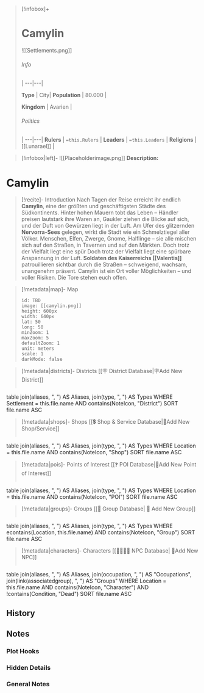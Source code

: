 
> [!infobox]+
> # Camylin
> 
> ![[Settlements.png]]
> ###### Info
>  |
> ---|---|
> 
> **Type** | City|
> **Population** | 80.000 |
> 
> **Kingdom** | Avarien |
> 
> ###### Politics
>  |
> ---|---|
> **Rulers** | `=this.Rulers` |
> **Leaders** | `=this.Leaders` |
> **Religions** | [[Lunarael]] |
> 

> [!infobox|left]- 
> ![[Placeholderimage.png]]
> **Description:** 

# **Camylin**
> [!recite]- Introduction
Nach Tagen der Reise erreicht ihr endlich **Camylin**, eine der größten und geschäftigsten Städte des Südkontinents. Hinter hohen Mauern tobt das Leben – Händler preisen lautstark ihre Waren an, Gaukler ziehen die Blicke auf sich, und der Duft von Gewürzen liegt in der Luft. Am Ufer des glitzernden **Nervorra-Sees** gelegen, wirkt die Stadt wie ein Schmelztiegel aller Völker. Menschen, Elfen, Zwerge, Gnome, Halflinge – sie alle mischen sich auf den Straßen, in Tavernen und auf den Märkten. Doch trotz der Vielfalt liegt eine spür
Doch trotz der Vielfalt liegt eine spürbare Anspannung in der Luft. **Soldaten des Kaiserreichs [[Valentis]]** patrouillieren sichtbar durch die Straßen – schweigend, wachsam, unangenehm präsent.
Camylin ist ein Ort voller Möglichkeiten – und voller Risiken. Die Tore stehen euch offen.



> [!metadata|map]- Map
> ```leaflet
> id: TBD
> image: [[camylin.png]]
> height: 600px
> width: 640px
> lat: 50
> long: 50
> minZoom: 1
> maxZoom: 5
> defaultZoom: 1
> unit: meters
> scale: 1
> darkMode: false
> ```

> [!metadata|districts]- Districts
> [[🪧 District Database|🪧Add New District]]
> ```dataview
table join(aliases, ", ") AS Aliases, join(type, ", ") AS Types
WHERE Settlement = this.file.name AND contains(NoteIcon, "District")
SORT file.name ASC

> [!metadata|shops]- Shops
> [[💲 Shop & Service Database|📝Add New Shop/Service]]
> ```dataview
table join(aliases, ", ") AS Aliases, join(type, ", ") AS Types
WHERE Location = this.file.name AND contains(NoteIcon, "Shop")
SORT file.name ASC

> [!metadata|pois]- Points of Interest
> [[❓ POI Database|📝Add New Point of Interest]]
> ```dataview
table join(aliases, ", ") AS Aliases, join(type, ", ") AS Types
WHERE Location = this.file.name AND contains(NoteIcon, "POI")
SORT file.name ASC

> [!metadata|groups]- Groups
> [[🔰 Group Database| 🔰 Add New Group]]
> ```dataview
table join(aliases, ", ") AS Aliases, join(type, ", ") AS Types
WHERE econtains(Location, this.file.name) AND contains(NoteIcon, "Group")
SORT file.name ASC

> [!metadata|characters]- Characters
> [[👨‍👩‍👧‍👦 NPC Database| 📝Add New NPC]]
> ```dataview
table join(aliases, ", ") AS Aliases, join(occupation, ", ") AS "Occupations", join(link(associatedgroup), ", ") AS "Groups"
WHERE Location = this.file.name AND contains(NoteIcon, "Character") AND !contains(Condition, "Dead")
SORT file.name ASC

## History


## Notes
### Plot Hooks


### Hidden Details


### General Notes




